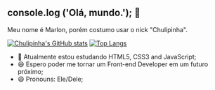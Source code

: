 ## console.log ('Olá, mundo.'); 👋
   Meu nome é Marlon, porém costumo usar o nick "Chulipinha".

[![Chulipinha's GitHub stats](https://github-readme-stats.vercel.app/api?username=Chulipinha&show_icons=true&theme=cobalt)](https://github.com/anuraghazra/github-readme-stats)
[![Top Langs](https://github-readme-stats.vercel.app/api/top-langs/?username=Chulipinha&theme=cobalt&layout=compact)](https://github.com/anuraghazra/github-readme-stats)

- 🌱 Atualmente estou estudando HTML5, CSS3 and JavaScript;
- 😄 Espero poder me tornar um Front-end Developer em um futuro próximo;
- 😄 Pronouns: Ele/Dele;
